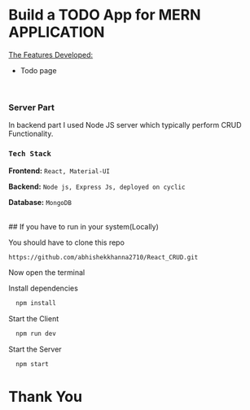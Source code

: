 # Build a TODO App for MERN APPLICATION

 <ins>The Features Developed: </ins>

 <ul>
   <li>Todo page  </li>
 </ul>

<br />

### Server Part
In backend part I used Node JS server which typically perform CRUD Functionality.
<br />

### `Tech Stack`

**Frontend:** `React, Material-UI`

**Backend:** `Node js, Express Js, deployed on cyclic`

**Database:** `MongoDB`


<br />
## If you have to run in your system(Locally)

You should have to clone this repo

```bash
https://github.com/abhishekkhanna2710/React_CRUD.git
```

Now open the terminal

Install dependencies

```bash
  npm install
```

Start the Client

```bash
  npm run dev
```

Start the Server

```bash
  npm start
```


<h1>Thank You</h1>



